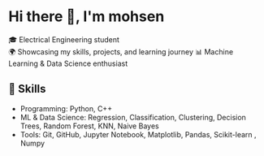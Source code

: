 # Hi there 👋, I'm mohsen

🎓 Electrical Engineering student  
🌍 Showcasing my skills, projects, and learning journey
📊 Machine Learning & Data Science enthusiast

## 🔧 Skills
- Programming: Python, C++ 
- ML & Data Science: Regression, Classification, Clustering, Decision Trees, Random Forest, KNN, Naive Bayes  
- Tools: Git, GitHub, Jupyter Notebook, Matplotlib, Pandas, Scikit-learn , Numpy 

